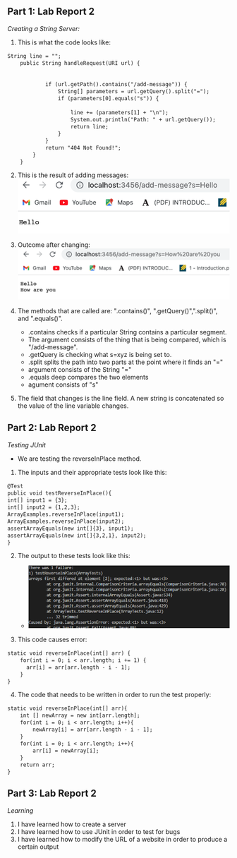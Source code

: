 ## Part 1: Lab Report 2
_Creating a String Server:_ 

1. This is what the code looks like: 
```   
String line = "";
    public String handleRequest(URI url) {


            if (url.getPath().contains("/add-message")) {
                String[] parameters = url.getQuery().split("=");
                if (parameters[0].equals("s")) {

                    line += (parameters[1] + "\n");
                    System.out.println("Path: " + url.getQuery());
                    return line;
                }
            }
            return "404 Not Found!";
        }
    }
 ```
 2. This is the result of adding messages: ![Image](outcome.png) 
 3. Outcome after changing: ![Image](outcome2.png)
 4. The methods that are called are: ".contains()", ".getQuery()",".split()", and ".equals()".
    * .contains checks if a particular String contains a particular segment.
    * The argument consists of the thing that is being compared, which is "/add-message". 
    * .getQuery is checking what s=xyz is being set to.
    * .split splits the path into two parts at the point where it finds an "="
    * argument consists of the String "="
    * .equals deep compares the two elements 
    * agument consists of "s"

5. The field that changes is the line field. A new string is concatenated so the value of the line variable changes.

## Part 2: Lab Report 2
_Testing JUnit_
* We are testing the reverseInPlace method. 

1. The inputs and their appropriate tests look like this:
```
@Test
public void testReverseInPlace(){
int[] input1 = {3};
int[] input2 = {1,2,3};
ArrayExamples.reverseInPlace(input1);
ArrayExamples.reverseInPlace(input2);
assertArrayEquals(new int[]{3}, input1);
assertArrayEquals(new int[]{3,2,1}, input2);
}
```

2. The output to these tests look like this: 
    * ![Image](image2.png)

3. This code causes error: 
```
static void reverseInPlace(int[] arr) {
    for(int i = 0; i < arr.length; i += 1) {
      arr[i] = arr[arr.length - i - 1];
    }
}
```
4. The code that needs to be written in order to run the test properly:
```
static void reverseInPlace(int[] arr){
    int [] newArray = new int[arr.length];
    for(int i = 0; i < arr.length; i++){
        newArray[i] = arr[arr.length - i - 1];
    }
    for(int i = 0; i < arr.length; i++){
        arr[i] = newArray[i];
    }
    return arr;
}
```
## Part 3: Lab Report 2
_Learning_

1. I have learned how to create a server
2. I have learned how to use JUnit in order to test for bugs
3. I have learned how to modify the URL of a website in order to produce a certain output
